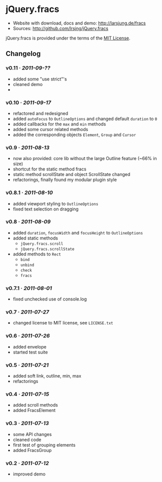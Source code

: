 # jQuery.fracs

* Website with download, docs and demo: <http://larsjung.de/fracs>
* Sources: <http://github.com/lrsjng/jQuery.fracs>

jQuery.fracs is provided under the terms of the [MIT License](http://github.com/lrsjng/jQuery.fracs/blob/master/LICENSE.txt).


## Changelog

### v0.11 · *2011-09-??*

* added some "use strict"'s
* cleaned demo
* 


### v0.10 · *2011-09-17*

* refactored and redesigned
* added `autoFocus` to `OutlineOptions` and changed default `duration` to `0`
* added callbacks for the `max` and `min` methods
* added some cursor related methods
* added the corresponding objects `Element`, `Group` and `Cursor`


### v0.9 · *2011-08-13*

* now also provided: core lib without the large Outline feature (~66% in size)
* shortcut for the static method fracs
* static method scrollState and object ScrollState changed
* refactorings, finally found my modular plugin style


### v0.8.1 · *2011-08-10*

* added viewport styling to `OutlineOptions`
* fixed text selection on dragging


### v0.8 · *2011-08-09*

* added `duration`, `focusWidth` and `focusHeight` to `OutlineOptions`
* added static methods
    * `jQuery.fracs.scroll`
    * `jQuery.fracs.scrollState`
* added methods to `Rect`
    * `bind`
    * `unbind`
    * `check`
    * `fracs`


### v0.7.1 · *2011-08-01*

* fixed unchecked use of console.log


### v0.7 · *2011-07-27*

* changed license to MIT license, see `LICENSE.txt`


### v0.6 · *2011-07-26*

* added envelope
* started test suite


### v0.5 · *2011-07-21*

* added soft link, outline, min, max
* refactorings


### v0.4 · *2011-07-15*

* added scroll methods
* added FracsElement


### v0.3 · *2011-07-13*

* some API changes
* cleaned code
* first test of grouping elements
* added FracsGroup


### v0.2 · *2011-07-12*

* improved demo
